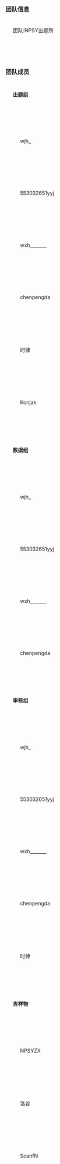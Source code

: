 <html lang="zh">
<head>       
  <title>洛谷-NPSY出题所-官方网站</title>
  <style type="text/css">
    body {background-image: url(http://img3.imgtn.bdimg.com/it/u=3572518118,600855199&fm=26&gp=0.jpg);}
    p.line {padding: 20px;}
    p.line2 {padding: 40px;}
    h4.line {padding: 20px;}
    p.delete {text-decoration: line-through;}
  </style>
</head>
<body>
  <aside>
    <h3>团队信息</h3>
    <p class="line">团队:<a herf="https://www.luogu.com.cn/team/25027">NPSY出题所</a></p>
    <br><br>
    <h3>团队成员</h3>
    <h4 class="line">出题组</h4><br>
      <p class="line2">wjh_</p><br>
      <p class="line2">553032651yyj</p><br>
      <p class="line2">wxh_______</p><br>
      <p class="line2">chenpengda</p><br>
      <p class="line2">时律</p><br>
      <p class="line2">Konjak</p><br>
    <h4 class="line">数据组</h4><br>
      <p class="line2">wjh_</p><br>
      <p class="line2">553032651yyj</p><br>
      <p class="line2">wxh_______</p><br>
      <p class="line2">chenpengda</p><br>
    <h4 class="line">审核组</h4><br>
      <p class="line2">wjh_</p><br>
      <p class="line2">553032651yyj</p><br>
      <p class="line2">wxh_______</p><br>
      <p class="line2">chenpengda</p><br>
      <p class="line2">时律</p><br>
    <h4 class="line">吉祥物</h4><br>
      <p class="line2">NPSYZX</p><br>
      <p class="line2">洛谷</p><br>
      <p class="line2">ScanfN</p><br>
  </aside>
</body>
</html>
